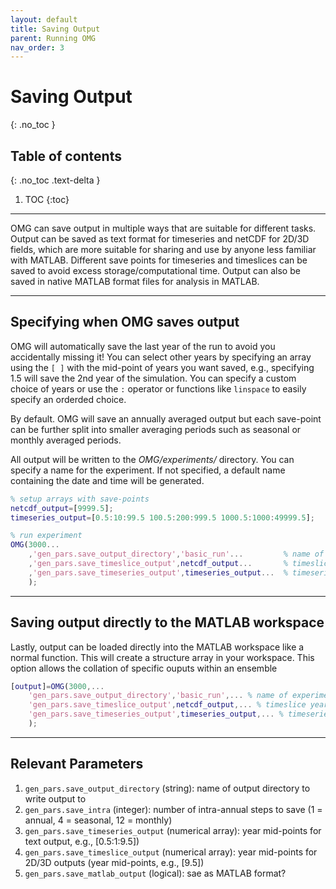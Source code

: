 ```yaml
---
layout: default
title: Saving Output
parent: Running OMG
nav_order: 3
---
```


# Saving Output
{: .no_toc }

## Table of contents
{: .no_toc .text-delta }

1. TOC
{:toc}

---

OMG can save output in multiple ways that are suitable for different tasks. Output can be saved as text format for timeseries and netCDF for 2D/3D fields, which are more suitable for sharing and use by anyone less familiar with MATLAB.  Different save points for timeseries and timeslices can be saved to avoid excess storage/computational time. Output can also be saved in native MATLAB format files for analysis in MATLAB. 

---

## Specifying when OMG saves output

OMG will automatically save the last year of the run to avoid you accidentally missing it! You can select other years by specifying an array using the `[ ]` with the mid-point of years you want saved, e.g., specifying 1.5 will save the 2nd year of the simulation. You can specify a custom choice of years or use the `:` operator or functions like `linspace` to easily specify an orderded choice.  

By default. OMG will save an annually averaged output but each save-point can be further split into smaller averaging periods such as seasonal or monthly averaged periods.

All output will be written to the _OMG/experiments/_ directory. You can specify a name for the experiment. If not specified, a default name containing the date and time will be generated. 

```matlab
% setup arrays with save-points
netcdf_output=[9999.5];
timeseries_output=[0.5:10:99.5 100.5:200:999.5 1000.5:1000:49999.5];

% run experiment
OMG(3000...
	,'gen_pars.save_output_directory','basic_run'...         % name of output directory
	,'gen_pars.save_timeslice_output',netcdf_output...       % timeslice years
	,'gen_pars.save_timeseries_output',timeseries_output...  % timeseries years
	);
```
---

## Saving output directly to the MATLAB workspace

Lastly, output can be loaded directly into the MATLAB workspace like a normal function. This will create a structure array in your workspace. This option allows the collation of specific ouputs within an ensemble 

```matlab
[output]=OMG(3000,...
	'gen_pars.save_output_directory','basic_run',... % name of experiment
	'gen_pars.save_timeslice_output',netcdf_output,... % timeslice years
	'gen_pars.save_timeseries_output',timeseries_output,... % timeseries years
	);
```

---

## Relevant Parameters

1. `gen_pars.save_output_directory` (string): name of output directory to write output to
2. `gen_pars.save_intra` (integer): number of intra-annual steps to save (1 = annual, 4 = seasonal, 12 = monthly)
3. `gen_pars.save_timeseries_output` (numerical array): year mid-points for text output, e.g., [0.5:1:9.5])
4. `gen_pars.save_timeslice_output` (numerical array): year mid-points for 2D/3D outputs (year mid-points, e.g., [9.5])
5. `gen_pars.save_matlab_output` (logical): sae as MATLAB format?

